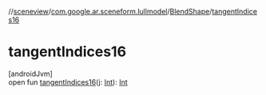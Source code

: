 //[sceneview](../../../index.md)/[com.google.ar.sceneform.lullmodel](../index.md)/[BlendShape](index.md)/[tangentIndices16](tangent-indices16.md)

# tangentIndices16

[androidJvm]\
open fun [tangentIndices16](tangent-indices16.md)(j: [Int](https://kotlinlang.org/api/latest/jvm/stdlib/kotlin/-int/index.html)): [Int](https://kotlinlang.org/api/latest/jvm/stdlib/kotlin/-int/index.html)
